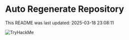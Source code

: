 # Auto Regenerate Repository

This README was last updated: 2025-03-18 23:08:11

 ![TryHackMe](https://tryhackme.com/badge/533634)
